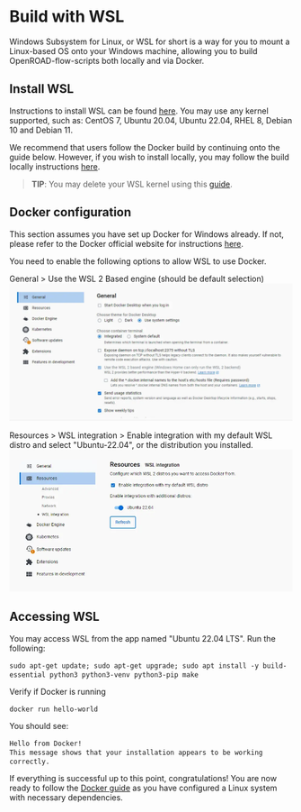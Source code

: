 # Build with WSL
Windows Subsystem for Linux, or WSL for short is a way for you to mount a Linux-based OS onto your Windows machine, allowing you to build OpenROAD-flow-scripts both locally and via Docker. 

## Install WSL
Instructions to install WSL can be found [here](https://learn.microsoft.com/en-us/windows/wsl/install). You may use any kernel supported, such as: CentOS 7, Ubuntu 20.04, Ubuntu 22.04, RHEL 8, Debian 10 and Debian 11.

We recommend that users follow the Docker build by continuing onto the guide below. However, if you wish to install locally, you may follow the build locally instructions [here](./BuildLocally.md).

> **TIP**: You may delete your WSL kernel using this [guide](https://pureinfotech.com/remove-linux-distro-wsl/).


## Docker configuration
This section assumes you have set up Docker for Windows already. If not, please refer to the Docker official website for instructions [here](https://docs.docker.com/desktop/install/windows-install/).

You need to enable the following options to allow WSL to use Docker. 

General > Use the WSL 2 Based engine (should be default selection)
![WSL1](../images/wsl_1.webp)

Resources > WSL integration > Enable integration with my default WSL distro and select "Ubuntu-22.04", or the distribution you installed.  
![WSL2](../images/wsl_2.webp)

## Accessing WSL
You may access WSL from the app named "Ubuntu 22.04 LTS". Run the following:
```
sudo apt-get update; sudo apt-get upgrade; sudo apt install -y build-essential python3 python3-venv python3-pip make
```
Verify if Docker is running
```
docker run hello-world
```
You should see:

```
Hello from Docker!
This message shows that your installation appears to be working correctly.
```

If everything is successful up to this point, congratulations! You are now ready to follow the [Docker guide](./BuildWithDocker.md) as you have configured a Linux system with necessary dependencies. 
